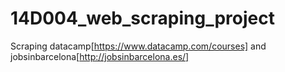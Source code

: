 # 14D004_web_scraping_project
Scraping datacamp[https://www.datacamp.com/courses] and jobsinbarcelona[http://jobsinbarcelona.es/]
